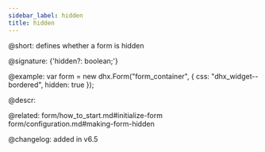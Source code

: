 ```yaml
---
sidebar_label: hidden
title: hidden
---          
```


@short: defines whether a form is hidden

@signature: {'hidden?: boolean;'}


@example: 
var form = new dhx.Form("form_container", {
	css: "dhx_widget--bordered",
	hidden: true
});



@descr: 



@related: form/how_to_start.md#initialize-form
form/configuration.md#making-form-hidden

@changelog: added in v6.5